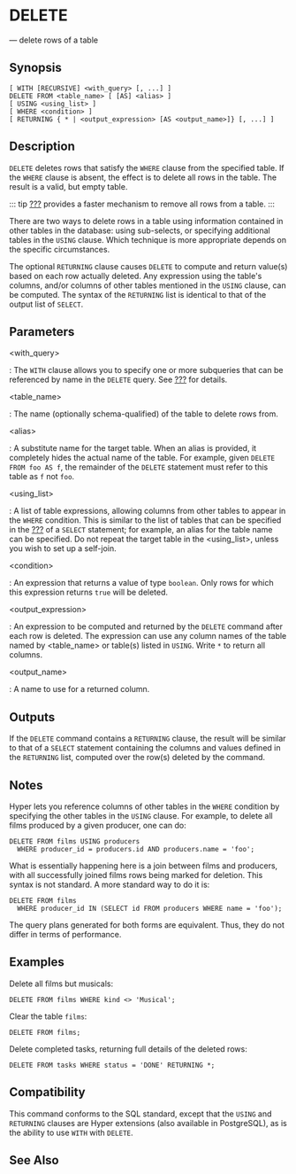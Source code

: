 # DELETE

— delete rows of a table

## Synopsis

```sql_template
[ WITH [RECURSIVE] <with_query> [, ...] ]
DELETE FROM <table_name> [ [AS] <alias> ]
[ USING <using_list> ]
[ WHERE <condition> ]
[ RETURNING { * | <output_expression> [AS <output_name>]} [, ...] ]
```

## Description

`DELETE` deletes rows that satisfy the `WHERE` clause from the specified
table. If the `WHERE` clause is absent, the effect is to delete all rows
in the table. The result is a valid, but empty table.

::: tip
[???](#sql-truncate) provides a faster mechanism to remove all rows from
a table.
:::

There are two ways to delete rows in a table using information contained
in other tables in the database: using sub-selects, or specifying
additional tables in the `USING` clause. Which technique is more
appropriate depends on the specific circumstances.

The optional `RETURNING` clause causes `DELETE` to compute and return
value(s) based on each row actually deleted. Any expression using the
table\'s columns, and/or columns of other tables mentioned in the
`USING` clause, can be computed. The syntax of the `RETURNING` list is
identical to that of the output list of `SELECT`.

## Parameters

\<with_query\>

:   The `WITH` clause allows you to specify one or more subqueries that
    can be referenced by name in the `DELETE` query. See
    [???](#sql-select) for details.

\<table_name\>

:   The name (optionally schema-qualified) of the table to delete rows
    from.

\<alias\>

:   A substitute name for the target table. When an alias is provided,
    it completely hides the actual name of the table. For example, given
    `DELETE FROM foo AS f`, the remainder of the `DELETE` statement must
    refer to this table as `f` not `foo`.

\<using_list\>

:   A list of table expressions, allowing columns from other tables to
    appear in the `WHERE` condition. This is similar to the list of
    tables that can be specified in the [???](#sql-from) of a `SELECT`
    statement; for example, an alias for the table name can be
    specified. Do not repeat the target table in the \<using_list\>,
    unless you wish to set up a self-join.

\<condition\>

:   An expression that returns a value of type `boolean`. Only rows for
    which this expression returns `true` will be deleted.

\<output_expression\>

:   An expression to be computed and returned by the `DELETE` command
    after each row is deleted. The expression can use any column names
    of the table named by \<table_name\> or table(s) listed in `USING`.
    Write `*` to return all columns.

\<output_name\>

:   A name to use for a returned column.

## Outputs

If the `DELETE` command contains a `RETURNING` clause, the result will
be similar to that of a `SELECT` statement containing the columns and
values defined in the `RETURNING` list, computed over the row(s) deleted
by the command.

## Notes

Hyper lets you reference columns of other tables in the `WHERE`
condition by specifying the other tables in the `USING` clause. For
example, to delete all films produced by a given producer, one can do:

    DELETE FROM films USING producers
      WHERE producer_id = producers.id AND producers.name = 'foo';

What is essentially happening here is a join between films and
producers, with all successfully joined films rows being marked for
deletion. This syntax is not standard. A more standard way to do it is:

    DELETE FROM films
      WHERE producer_id IN (SELECT id FROM producers WHERE name = 'foo');

The query plans generated for both forms are equivalent. Thus, they do
not differ in terms of performance.

## Examples

Delete all films but musicals:

    DELETE FROM films WHERE kind <> 'Musical';

Clear the table `films`:

    DELETE FROM films;

Delete completed tasks, returning full details of the deleted rows:

    DELETE FROM tasks WHERE status = 'DONE' RETURNING *;

## Compatibility

This command conforms to the SQL standard, except that the `USING` and
`RETURNING` clauses are Hyper extensions (also available in PostgreSQL),
as is the ability to use `WITH` with `DELETE`.

## See Also
